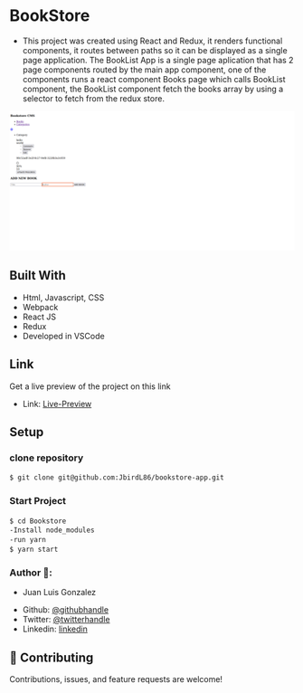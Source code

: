 # BookStore
* This project was created using React and Redux, it renders functional components, it routes between paths so it can be displayed as a single page application. The BookList App is a single page aplication that has 2 page components routed by the main app component, one of the components runs a react component Books page which calls BookList component, the BookList component fetch the books array by using a selector to fetch from the redux store.

![screenshot](./bookstore.png)

## Built With

- Html, Javascript, CSS
- Webpack
- React JS
- Redux
- Developed in VSCode


## Link

Get a live preview of the project on this link  

- Link: [Live-Preview](https://bookstorejl.herokuapp.com/)

## Setup 
### clone repository
```bash
$ git clone git@github.com:JbirdL86/bookstore-app.git
```
### Start Project
```bash
$ cd Bookstore 
-Install node_modules
-run yarn
$ yarn start
```

### Author 🤝:
* Juan Luis Gonzalez 
- Github: [@githubhandle](https://github.com/JbirdL86)
- Twitter: [@twitterhandle](https://twitter.com/JuanLui06498455)
- Linkedin: [linkedin](https://www.linkedin.com/in/juan-luis-0551921aa/)

## 🤝 Contributing

Contributions, issues, and feature requests are welcome!